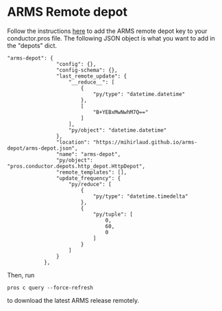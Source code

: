 # ARMS Remote depot

Follow the instructions [here](https://pros.cs.purdue.edu/v5/cli/conductor.html?highlight=remote%20depot#creating-remote-depots) to add the ARMS remote depot key to your conductor.pros file. The following JSON object is what you want to add in the "depots" dict.

```
"arms-depot": {
                "config": {},
                "config-schema": {},
                "last_remote_update": {
                    "__reduce__": [
                        {
                            "py/type": "datetime.datetime"
                        },
                        [
                            "B+YEBxMwNwhM7Q=="
                        ]
                    ],
                    "py/object": "datetime.datetime"
                },
                "location": "https://mihirlaud.github.io/arms-depot/arms-depot.json",
                "name": "arms-depot",
                "py/object": "pros.conductor.depots.http_depot.HttpDepot",
                "remote_templates": [],
                "update_frequency": {
                    "py/reduce": [
                        {
                            "py/type": "datetime.timedelta"
                        },
                        {
                            "py/tuple": [
                                0,
                                60,
                                0
                            ]
                        }
                    ]
                }
            },
```

Then, run

```
pros c query --force-refresh
```

to download the latest ARMS release remotely.